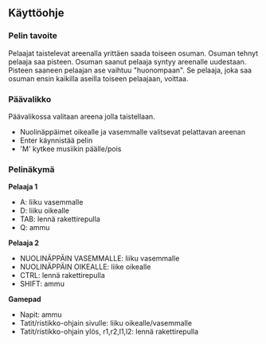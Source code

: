 ## Käyttöohje

### Pelin tavoite
Pelaajat taistelevat areenalla yrittäen saada toiseen osuman. Osuman tehnyt pelaaja saa pisteen.
Osuman saanut pelaaja syntyy areenalle uudestaan.
Pisteen saaneen pelaajan ase vaihtuu "huonompaan".
Se pelaaja, joka saa osuman ensin kaikilla aseilla toiseen pelaajaan, voittaa.

### Päävalikko
Päävalikossa valitaan areena jolla taistellaan.

- Nuolinäppäimet oikealle ja vasemmalle valitsevat pelattavan areenan
- Enter käynnistää pelin
- 'M' kytkee musiikin päälle/pois

### Pelinäkymä

**Pelaaja 1**
- A: liiku vasemmalle
- D: liiku oikealle
- TAB: lennä rakettirepulla
- Q: ammu

**Pelaaja 2**
- NUOLINÄPPÄIN VASEMMALLE: liiku vasemmalle
- NUOLINÄPPÄIN OIKEALLE: liike oikealle
- CTRL: lennä rakettirepulla
- SHIFT: ammu

**Gamepad**
- Napit: ammu
- Tatit/ristikko-ohjain sivulle: liiku oikealle/vasemmalle
- Tatit/ristikko-ohjain ylös, r1,r2,l1,l2: lennä rakettirepulla